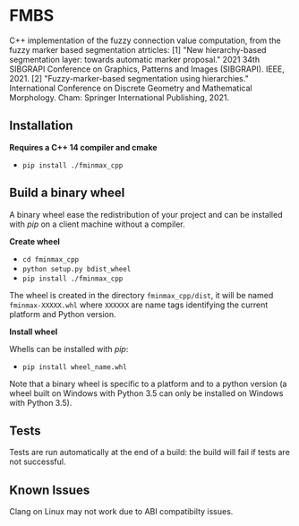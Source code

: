 FMBS
==============

C++ implementation of the fuzzy connection value computation, from the fuzzy marker based segmentation atrticles:
[1] "New hierarchy-based segmentation layer: towards automatic marker proposal." 2021 34th SIBGRAPI Conference on Graphics, Patterns and Images (SIBGRAPI). IEEE, 2021.
[2] "Fuzzy-marker-based segmentation using hierarchies." International Conference on Discrete Geometry and Mathematical Morphology. Cham: Springer International Publishing, 2021.


Installation
------------

**Requires a C++ 14 compiler and cmake**

 - `pip install ./fminmax_cpp`

Build a binary wheel
--------------------
 
A binary wheel ease the redistribution of your project and can be installed with *pip* on a client machine without a compiler.

**Create wheel**

 - `cd fminmax_cpp`
 - `python setup.py bdist_wheel`
 - `pip install ./fminmax_cpp`
 
 The wheel is created in the directory `fminmax_cpp/dist`, it will be named `fminmax-XXXXX.whl` where `XXXXXX` are name tags identifying the current platform and Python version. 
 
**Install wheel**
 
Whells can be installed with *pip*:
 
 - `pip install wheel_name.whl`
 
 Note that a binary wheel is specific to a platform and to a python version (a wheel built on Windows with Python 3.5 can only be installed on Windows with Python 3.5).

Tests
-----

Tests are run automatically at the end of a build: the build will fail if tests are not successful. 

Known Issues
------------

Clang on Linux may not work due to ABI compatibilty issues.
